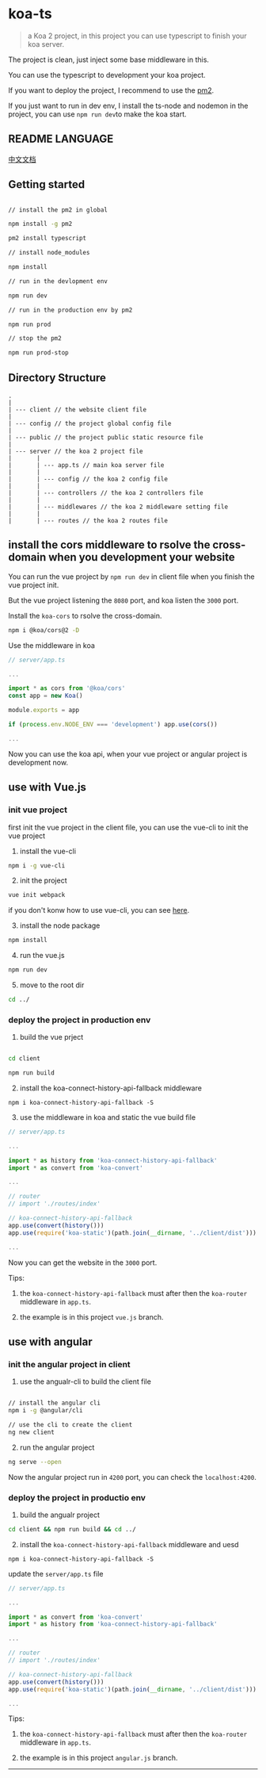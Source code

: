# koa-ts

> a Koa 2 project, in this project you can use typescript to finish your koa server.

The project is clean, just inject some base middleware in this.

You can use the typescript to development your koa project.

If you want to deploy the project, I recommend to use the [pm2](https://github.com/Unitech/pm2). 

If you just want to run in dev env, I install the ts-node and nodemon in the project, you can use `npm run dev`to make the koa start.

## README LANGUAGE

[中文文档](https://github.com/JefferyLiang/koa-ts/blob/master/README.cn.md)

## Getting started

```bash

// install the pm2 in global

npm install -g pm2

pm2 install typescript

// install node_modules

npm install

// run in the devlopment env

npm run dev

// run in the production env by pm2

npm run prod

// stop the pm2

npm run prod-stop

```

## Directory Structure

```
.
|
| --- client // the website client file
|
| --- config // the project global config file
|
| --- public // the project public static resource file
|
| --- server // the koa 2 project file
|       |
|       | --- app.ts // main koa server file
|       |
|       | --- config // the koa 2 config file
|       |
|       | --- controllers // the koa 2 controllers file
|       |
|       | --- middlewares // the koa 2 middleware setting file
|       |
|       | --- routes // the koa 2 routes file
```

## install the cors middleware to rsolve the cross-domain when you development your website

You can run the vue project by `npm run dev` in client file when you finish the vue project init.

But the vue project listening the `8080` port, and koa listen the `3000` port.

Install the `koa-cors` to rsolve the cross-domain.

```bash
npm i @koa/cors@2 -D
```

Use the middleware in koa

```ts
// server/app.ts

...

import * as cors from '@koa/cors'
const app = new Koa()

module.exports = app

if (process.env.NODE_ENV === 'development') app.use(cors())

...

```

Now you can use the koa api, when your vue project or angular project is development now.

## use with Vue.js

### init vue project

first init the vue project in the client file, you can use the vue-cli to init the vue project

1. install the vue-cli

```bash
npm i -g vue-cli
```

2. init the project

```bash
vue init webpack
```

if you don't konw how to use vue-cli, you can see [here](https://cn.vuejs.org/v2/guide/installation.html#%E5%91%BD%E4%BB%A4%E8%A1%8C%E5%B7%A5%E5%85%B7-CLI).

3. install the node package

```bash
npm install
```

4. run the vue.js

```bash
npm run dev
```

5. move to the root dir

```bash
cd ../
```

### deploy the project in production env

1. build the vue prject

```bash

cd client

npm run build

```

2. install the koa-connect-history-api-fallback middleware

```
npm i koa-connect-history-api-fallback -S
```

3. use the middleware in koa and static the vue build file

```ts
// server/app.ts

...

import * as history from 'koa-connect-history-api-fallback'
import * as convert from 'koa-convert'

...

// router
// import './routes/index'

// koa-connect-history-api-fallback
app.use(convert(history()))
app.use(require('koa-static')(path.join(__dirname, '../client/dist')))

...

```

Now you can get the website in the `3000` port.

Tips:

1. the `koa-connect-history-api-fallback` must after then the `koa-router` middleware in `app.ts`.

2. the example is in this project `vue.js` branch.

## use with angular

### init the angular project in client

1. use the angualr-cli to build the client file

```bash

// install the angular cli
npm i -g @angular/cli

// use the cli to create the client
ng new client

```

2. run the angular project

```bash
ng serve --open
```

Now the angular project run in `4200` port, you can check the `localhost:4200`.

### deploy the project in productio env

1. build the angualr project

```bash
cd client && npm run build && cd ../
```

2. install the `koa-connect-history-api-fallback` middleware and uesd

```
npm i koa-connect-history-api-fallback -S
```

update the `server/app.ts` file

```ts
// server/app.ts

...

import * as convert from 'koa-convert'
import * as history from 'koa-connect-history-api-fallback'

...

// router
// import './routes/index'

// koa-connect-history-api-fallback
app.use(convert(history()))
app.use(require('koa-static')(path.join(__dirname, '../client/dist')))

...

```

Tips:

1. the `koa-connect-history-api-fallback` must after then the `koa-router` middleware in `app.ts`.

2. the example is in this project `angular.js` branch.

---
